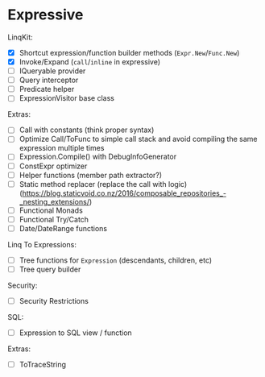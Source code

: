 # Expressive

LinqKit:
- [x] Shortcut expression/function builder methods (`Expr.New`/`Func.New`)
- [x] Invoke/Expand (`call`/`inline` in expressive)
- [ ] IQueryable provider
- [ ] Query interceptor
- [ ] Predicate helper
- [ ] ExpressionVisitor base class

Extras:
- [ ] Call with constants (think proper syntax)
- [ ] Optimize Call/ToFunc to simple call stack and avoid compiling the same expression multiple times
- [ ] Expression.Compile() with DebugInfoGenerator
- [ ] ConstExpr optimizer
- [ ] Helper functions (member path extractor?)
- [ ] Static method replacer (replace the call with logic) (https://blog.staticvoid.co.nz/2016/composable_repositories_-_nesting_extensions/)
- [ ] Functional Monads
- [ ] Functional Try/Catch
- [ ] Date/DateRange functions

Linq To Expressions:
- [ ] Tree functions for `Expression` (descendants, children, etc)
- [ ] Tree query builder

Security:
- [ ] Security Restrictions

SQL:

- [ ] Expression to SQL view / function

Extras:
- [ ] ToTraceString
